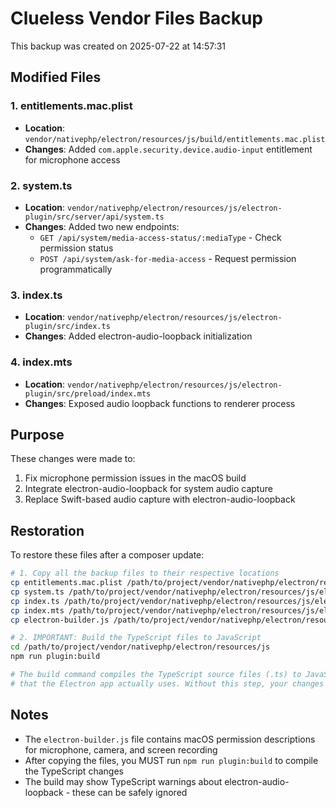 # Clueless Vendor Files Backup

This backup was created on 2025-07-22 at 14:57:31

## Modified Files

### 1. entitlements.mac.plist
- **Location**: `vendor/nativephp/electron/resources/js/build/entitlements.mac.plist`
- **Changes**: Added `com.apple.security.device.audio-input` entitlement for microphone access

### 2. system.ts
- **Location**: `vendor/nativephp/electron/resources/js/electron-plugin/src/server/api/system.ts`
- **Changes**: Added two new endpoints:
  - `GET /api/system/media-access-status/:mediaType` - Check permission status
  - `POST /api/system/ask-for-media-access` - Request permission programmatically

### 3. index.ts
- **Location**: `vendor/nativephp/electron/resources/js/electron-plugin/src/index.ts` 
- **Changes**: Added electron-audio-loopback initialization

### 4. index.mts
- **Location**: `vendor/nativephp/electron/resources/js/electron-plugin/src/preload/index.mts`
- **Changes**: Exposed audio loopback functions to renderer process

## Purpose
These changes were made to:
1. Fix microphone permission issues in the macOS build
2. Integrate electron-audio-loopback for system audio capture
3. Replace Swift-based audio capture with electron-audio-loopback

## Restoration
To restore these files after a composer update:
```bash
# 1. Copy all the backup files to their respective locations
cp entitlements.mac.plist /path/to/project/vendor/nativephp/electron/resources/js/build/
cp system.ts /path/to/project/vendor/nativephp/electron/resources/js/electron-plugin/src/server/api/
cp index.ts /path/to/project/vendor/nativephp/electron/resources/js/electron-plugin/src/
cp index.mts /path/to/project/vendor/nativephp/electron/resources/js/electron-plugin/src/preload/
cp electron-builder.js /path/to/project/vendor/nativephp/electron/resources/js/

# 2. IMPORTANT: Build the TypeScript files to JavaScript
cd /path/to/project/vendor/nativephp/electron/resources/js
npm run plugin:build

# The build command compiles the TypeScript source files (.ts) to JavaScript (.js) files
# that the Electron app actually uses. Without this step, your changes won't take effect!
```

## Notes
- The `electron-builder.js` file contains macOS permission descriptions for microphone, camera, and screen recording
- After copying the files, you MUST run `npm run plugin:build` to compile the TypeScript changes
- The build may show TypeScript warnings about electron-audio-loopback - these can be safely ignored
